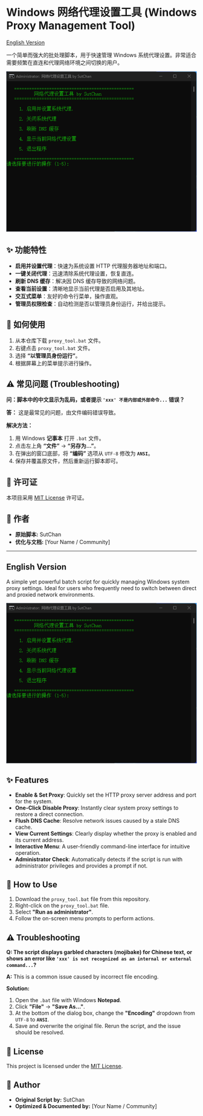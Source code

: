 # Windows 网络代理设置工具 (Windows Proxy Management Tool)

[English Version](#english-version)

一个简单而强大的批处理脚本，用于快速管理 Windows 系统代理设置。非常适合需要频繁在直连和代理网络环境之间切换的用户。

![脚本运行截图](screenshot.png)

## ✨ 功能特性

*   **启用并设置代理**：快速为系统设置 HTTP 代理服务器地址和端口。
*   **一键关闭代理**：迅速清除系统代理设置，恢复直连。
*   **刷新 DNS 缓存**：解决因 DNS 缓存导致的网络问题。
*   **查看当前设置**：清晰地显示当前代理是否启用及其地址。
*   **交互式菜单**：友好的命令行菜单，操作直观。
*   **管理员权限检查**：自动检测是否以管理员身份运行，并给出提示。

## 🚀 如何使用

1.  从本仓库下载 `proxy_tool.bat` 文件。
2.  右键点击 `proxy_tool.bat` 文件。
3.  选择 **“以管理员身份运行”**。
4.  根据屏幕上的菜单提示进行操作。

## ⚠️ 常见问题 (Troubleshooting)

**问：脚本中的中文显示为乱码，或者提示 `'xxx' 不是内部或外部命令...` 错误？**

**答：** 这是最常见的问题，由文件编码错误导致。

**解决方法：**
1.  用 Windows **记事本** 打开 `.bat` 文件。
2.  点击左上角 **“文件”** -> **“另存为...”**。
3.  在弹出的窗口底部，将 **“编码”** 选项从 `UTF-8` 修改为 **`ANSI`**。
4.  保存并覆盖原文件，然后重新运行脚本即可。

## 📜 许可证

本项目采用 [MIT License](LICENSE) 许可证。

## 👤 作者

*   **原始脚本:** SutChan
*   **优化与文档:** [Your Name / Community]

---

## English Version

A simple yet powerful batch script for quickly managing Windows system proxy settings. Ideal for users who frequently need to switch between direct and proxied network environments.

![Screenshot of the tool](screenshot.png)

## ✨ Features

*   **Enable & Set Proxy**: Quickly set the HTTP proxy server address and port for the system.
*   **One-Click Disable Proxy**: Instantly clear system proxy settings to restore a direct connection.
*   **Flush DNS Cache**: Resolve network issues caused by a stale DNS cache.
*   **View Current Settings**: Clearly display whether the proxy is enabled and its current address.
*   **Interactive Menu**: A user-friendly command-line interface for intuitive operation.
*   **Administrator Check**: Automatically detects if the script is run with administrator privileges and provides a prompt if not.

## 🚀 How to Use

1.  Download the `proxy_tool.bat` file from this repository.
2.  Right-click on the `proxy_tool.bat` file.
3.  Select **"Run as administrator"**.
4.  Follow the on-screen menu prompts to perform actions.

## ⚠️ Troubleshooting

**Q: The script displays garbled characters (mojibake) for Chinese text, or shows an error like `'xxx' is not recognized as an internal or external command...`?**

**A:** This is a common issue caused by incorrect file encoding.

**Solution:**
1.  Open the `.bat` file with Windows **Notepad**.
2.  Click **"File"** -> **"Save As..."**.
3.  At the bottom of the dialog box, change the **"Encoding"** dropdown from `UTF-8` to **`ANSI`**.
4.  Save and overwrite the original file. Rerun the script, and the issue should be resolved.

## 📜 License

This project is licensed under the [MIT License](LICENSE).

## 👤 Author

*   **Original Script by:** SutChan
*   **Optimized & Documented by:** [Your Name / Community]